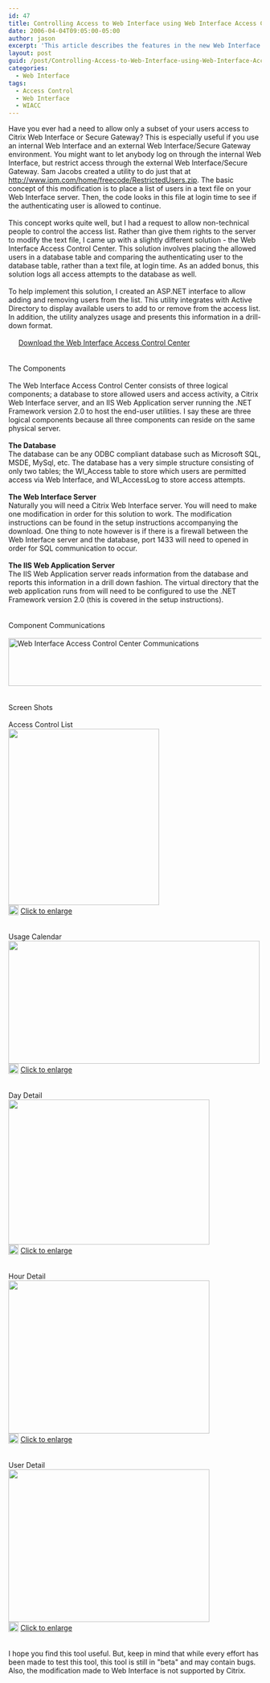```yaml
---
id: 47
title: Controlling Access to Web Interface using Web Interface Access Control Center
date: 2006-04-04T09:05:00-05:00
author: jason
excerpt: 'This article describes the features in the new Web Interface Access Control Center.  Using the Web Interface Access Control Center you can limit access to Citrix Web Interface/Secure Gateway as well as view usage statistics.'
layout: post
guid: /post/Controlling-Access-to-Web-Interface-using-Web-Interface-Access-Control-Center.aspx
categories:
  - Web Interface
tags:
  - Access Control
  - Web Interface
  - WIACC
---
```

<p>Have you ever had a need to allow only a subset of your users access to Citrix Web Interface or Secure Gateway? This is especially useful if you use an internal Web Interface and an external Web Interface/Secure Gateway environment. You might want to let anybody log on through the internal Web Interface, but restrict access through the external Web Interface/Secure Gateway. Sam Jacobs created a utility to do just that at <a href="http://www.ipm.com/home/freecode/RestrictedUsers.zip" target="_blank">http://www.ipm.com/home/freecode/RestrictedUsers.zip</a>. The basic concept of this modification is to place a list of users in a text file on your Web Interface server. Then, the code looks in this file at login time to see if the authenticating user is allowed to continue.<br /><br />This concept works quite well, but I had a request to allow non-technical people to control the access list. Rather than give them rights to the server to modify the text file, I came up with a slightly different solution - the Web Interface Access Control Center. This solution involves placing the allowed users in a database table and comparing the authenticating user to the database table, rather than a text file, at login time. As an added bonus, this solution logs all access attempts to the database as well.<br /><br />To help implement this solution, I created an ASP.NET interface to allow adding and removing users from the list. This utility integrates with Active Directory to display available users to add to or remove from the access list. In addition, the utility analyzes usage and presents this information in a drill-down format.<br /><br /><img src="http://www.jasonconger.com/images/zip_small.gif" alt="" width="16" height="16" align="absBottom" /> <a href="http://www.jasonconger.com/Web-Interface-Access-Control-Center.aspx">Download the Web Interface Access Control Center</a><br /><br /><br /><span class="heading">The Components</span><br /><br />The Web Interface Access Control Center consists of three logical components; a database to store allowed users and access activity, a Citrix Web Interface server, and an IIS Web Application server running the .NET Framework version 2.0 to host the end-user utilities. I say these are three logical components because all three components can reside on the same physical server. <br /><br /><strong>The Database</strong><br />The database can be any ODBC compliant database such as Microsoft SQL, MSDE, MySql, etc. The database has a very simple structure consisting of only two tables; the WI_Access table to store which users are permitted access via Web Interface, and WI_AccessLog to store access attempts. <br /><br /><strong>The Web Interface Server</strong><br />Naturally you will need a Citrix Web Interface server. You will need to make one modification in order for this solution to work. The modification instructions can be found in the setup instructions accompanying the download. One thing to note however is if there is a firewall between the Web Interface server and the database, port 1433 will need to opened in order for SQL communication to occur.<br /><br /><strong>The IIS Web Application Server</strong><br />The IIS Web Application server reads information from the database and reports this information in a drill down fashion. The virtual directory that the web application runs from will need to be configured to use the .NET Framework version 2.0 (this is covered in the setup instructions). <br /><br /><br /><span class="heading">Component Communications</span> <br /><br /><img src="http://www.jasonconger.com/images/articleImages/WIACC/communications.gif" alt="Web Interface Access Control Center Communications" width="600" height="95" /><br /><br /><br /><span class="heading">Screen Shots</span><br /><br />Access Control List <br /><img src="http://www.jasonconger.com/images/articleImages/WIACC/access_list_small.gif" alt="" width="300" height="350" /><br /><img src="http://www.jasonconger.com/images/magnify.gif" alt="" width="20" height="20" align="absBottom" /> <a class="enlarge" href="http://www.jasonconger.com/images/articleImages/WIACC/access_list_large.gif" target="_blank">Click to enlarge</a> <br /><br /><br />Usage Calendar<br /><img src="http://www.jasonconger.com/images/articleImages/WIACC/calendar_small.gif" alt="" width="500" height="244" /><br /><img src="http://www.jasonconger.com/images/magnify.gif" alt="" width="20" height="20" align="absBottom" /> <a class="enlarge" href="images/articleImages/WIACC/calendar_large.gif" target="_blank">Click to enlarge</a> <br /><br /><br />Day Detail<br /><img src="http://www.jasonconger.com/images/articleImages/WIACC/graph_small.gif" alt="" width="400" height="288" /><br /><img src="http://www.jasonconger.com/images/magnify.gif" alt="" width="20" height="20" align="absBottom" /> <a class="enlarge" href="http://www.jasonconger.com/images/articleImages/WIACC/graph_large.gif" target="_blank">Click to enlarge</a> <br /><br /><br />Hour Detail<br /><img src="http://www.jasonconger.com/images/articleImages/WIACC/hour_detail_small.gif" alt="" width="400" height="304" /><br /><img src="http://www.jasonconger.com/images/magnify.gif" alt="" width="20" height="20" align="absBottom" /> <a class="enlarge" href="images/articleImages/WIACC/hour_detail_large.gif" target="_blank">Click to enlarge</a> <br /><br /><br />User Detail<br /><img src="http://www.jasonconger.com/images/articleImages/WIACC/user_detail_small.gif" alt="" width="400" height="303" /><br /><img src="http://www.jasonconger.com/images/magnify.gif" alt="" width="20" height="20" align="absBottom" /> <a class="enlarge" href="images/articleImages/WIACC/user_detail_large.gif" target="_blank">Click to enlarge</a> <br /><br /><br />I hope you find this tool useful. But, keep in mind that while every effort has been made to test this tool, this tool is still in "beta" and may contain bugs. Also, the modification made to Web Interface is not supported by Citrix.</p>